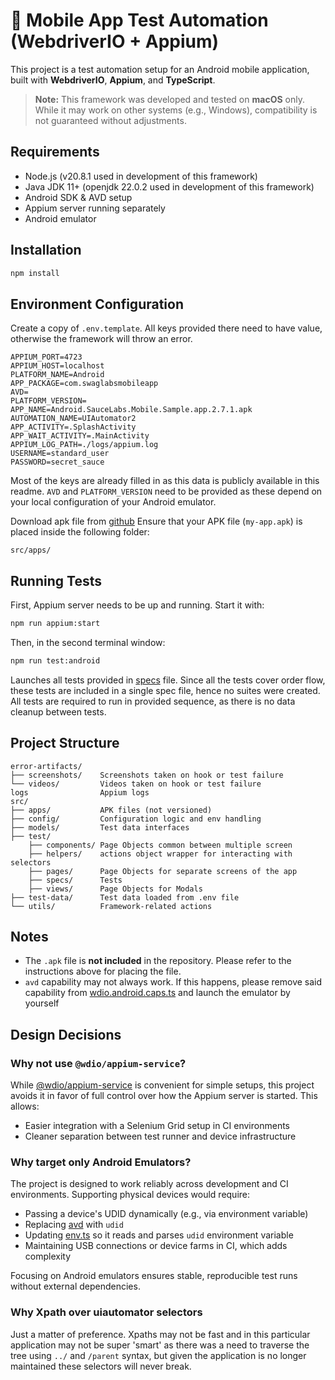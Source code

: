 # 📱 Mobile App Test Automation (WebdriverIO + Appium)

This project is a test automation setup for an Android mobile application, built with **WebdriverIO**, **Appium**, and **TypeScript**.

> **Note:** This framework was developed and tested on **macOS** only.  
> While it may work on other systems (e.g., Windows), compatibility is not guaranteed without adjustments.

## Requirements

- Node.js (v20.8.1 used in development of this framework)
- Java JDK 11+ (openjdk 22.0.2 used in development of this framework)
- Android SDK & AVD setup
- Appium server running separately
- Android emulator

## Installation

```bash
npm install
```

## Environment Configuration

Create a copy of `.env.template`. All keys provided there need to have value, otherwise
the framework will throw an error.

```env
APPIUM_PORT=4723
APPIUM_HOST=localhost
PLATFORM_NAME=Android
APP_PACKAGE=com.swaglabsmobileapp
AVD=
PLATFORM_VERSION=
APP_NAME=Android.SauceLabs.Mobile.Sample.app.2.7.1.apk
AUTOMATION_NAME=UIAutomator2
APP_ACTIVITY=.SplashActivity
APP_WAIT_ACTIVITY=.MainActivity
APPIUM_LOG_PATH=./logs/appium.log
USERNAME=standard_user
PASSWORD=secret_sauce
```

Most of the keys are already filled in as this data is publicly available in this readme.
`AVD` and `PLATFORM_VERSION` need to be provided as these depend on your local configuration of your Android emulator.

Download apk file from [github](https://github.com/saucelabs/sample-app-mobile/releases/)
Ensure that your APK file (`my-app.apk`) is placed inside the following folder:

```
src/apps/
```

## Running Tests

First, Appium server needs to be up and running. Start it with:

```bash
npm run appium:start
```

Then, in the second terminal window:

```bash
npm run test:android
```

Launches all tests provided in [specs](./src//config/wdio.specs.ts) file.
Since all the tests cover order flow, these tests are included in a single spec file, hence no suites were created. All tests are required to run in provided sequence, as there is no data cleanup between tests.

## Project Structure

```
error-artifacts/
├── screenshots/    Screenshots taken on hook or test failure
└── videos/         Videos taken on hook or test failure
logs                Appium logs
src/
├── apps/           APK files (not versioned)
├── config/         Configuration logic and env handling
├── models/         Test data interfaces
├── test/
    ├── components/ Page Objects common between multiple screen
    ├── helpers/    actions object wrapper for interacting with selectors
    ├── pages/      Page Objects for separate screens of the app
    ├── specs/      Tests
    ├── views/      Page Objects for Modals
├── test-data/      Test data loaded from .env file
└── utils/          Framework-related actions
```

## Notes

- The `.apk` file is **not included** in the repository. Please refer to the instructions above for placing the file.
- `avd` capability may not always work. If this happens, please remove said capability from [wdio.android.caps.ts](./src/config/wdio.android.caps.ts#34) and launch the emulator by yourself

## Design Decisions

### Why not use `@wdio/appium-service`?

While [@wdio/appium-service](https://webdriver.io/docs/appium-service/) is convenient for simple setups, this project avoids it in favor of full control over how the Appium server is started. This allows:

- Easier integration with a Selenium Grid setup in CI environments
- Cleaner separation between test runner and device infrastructure

### Why target only Android Emulators?

The project is designed to work reliably across development and CI environments. Supporting physical devices would require:

- Passing a device's UDID dynamically (e.g., via environment variable)
- Replacing [avd](./src/config/wdio.android.caps.ts#34) with `udid`
- Updating [env.ts](./src/config/env.ts) so it reads and parses `udid` environment variable
- Maintaining USB connections or device farms in CI, which adds complexity

Focusing on Android emulators ensures stable, reproducible test runs without external dependencies.

### Why Xpath over uiautomator selectors

Just a matter of preference. Xpaths may not be fast and in this particular application may not be super 'smart' as there was a need to traverse the tree using `../` and `/parent` syntax, but given the application is no longer maintained these selectors will never break.
